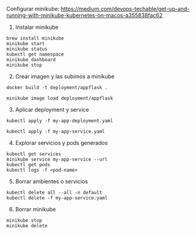 
Configurar minikube: https://medium.com/devops-techable/get-up-and-running-with-minikube-kubernetes-on-macos-a355838fac62

1. Instalar minikube
```
brew install minikube
minikube start
minikube status
kubectl get namespace
minikube dashboard
minikube stop
```
2. Crear imagen y las subimos a minikube

```
docker build -t deployment/appflask .

minikube image load deployment/appflask 
```

3. Aplicar deployment y service

```
kubectl apply -f my-app-deployment.yaml 

kubectl apply -f my-app-service.yaml
```

4. Explorar servicios y pods generados
```
kubectl get services
minikube service my-app-service --url
kubectl get pods
kubectl logs -f <pod-name> 
```

5. Borrar ambientes o servicios
```
kubectl delete all --all -n default
kubectl delete -f my-app-service.yaml
```

6. Borrar minikube

```
minikube stop
minikube delete
```